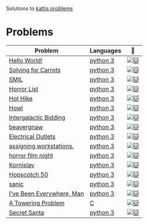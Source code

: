 Solutions to [kattis problems](https://open.kattis.com/problems)
# Problems
| Problem | Languages | :link: |
|-|-|-|
|[Hello World!](https://open.kattis.com/problems/hello)| [python 3](https://github.com/MehrnooshZandi/kattis-solutions/blob/main/python/hello_world!.py)|[![:cat:](https://open.kattis.com/favicon)](https://open.kattis.com/problems/hello)
|[Solving for Carrots](https://open.kattis.com/problems/carrots)| [python 3](https://github.com/MehrnooshZandi/kattis-solutions/blob/main/python/solving_for_carrots.py)|[![:cat:](https://open.kattis.com/favicon)](https://open.kattis.com/problems/carrots)
|[SMIL](https://open.kattis.com/problems/smil)| [python 3](https://github.com/MehrnooshZandi/kattis-solutions/blob/main/python/smil.py)|[![:cat:](https://open.kattis.com/favicon)](https://open.kattis.com/problems/smil)
|[Horror List](https://open.kattis.com/problems/horror)| [python 3](https://github.com/MehrnooshZandi/kattis-solutions/blob/main/python/Horror%20List)|[![:cat:](https://open.kattis.com/favicon)](https://github.com/MehrnooshZandi/kattis-solutions/tree/main/python)
|[Hot Hike](https://open.kattis.com/problems/hothike)| [python 3](https://github.com/MehrnooshZandi/kattis-solutions/blob/main/python/Hot%20Hike)|[![:cat:](https://open.kattis.com/favicon)](https://github.com/MehrnooshZandi/kattis-solutions/tree/main/python)
|[Howl](https://open.kattis.com/problems/howl)| [python 3](https://github.com/MehrnooshZandi/kattis-solutions/blob/main/python/Howl)|[![:cat:](https://open.kattis.com/favicon)](https://github.com/MehrnooshZandi/kattis-solutions/tree/main/python)
|[Intergalactic Bidding]( https://open.kattis.com/problems/intergalacticbidding)| [python 3]( https://github.com/MehrnooshZandi/kattis-solutions/blob/main/python/intergalacticbidding.py)|[![:cat:](https://open.kattis.com/favicon)](https://github.com/MehrnooshZandi/kattis-solutions/tree/main/python)
|[beavergnaw](https://open.kattis.com/problems/beavergnaw )| [python 3](https://github.com/MehrnooshZandi/kattis-solutions/blob/main/python/beavergnaw.py)|[![:cat:](https://open.kattis.com/favicon)](https://github.com/MehrnooshZandi/kattis-solutions/tree/main/python)
|[Electrical Outlets](https://open.kattis.com/problems/electricaloutlets )| [python 3]( https://github.com/MehrnooshZandi/kattis-solutions/blob/main/python/electrical_outlets.py)|[![:cat:](https://open.kattis.com/favicon)](https://github.com/MehrnooshZandi/kattis-solutions/tree/main/python)
|[assigning workstations.]( https://open.kattis.com/problems/workstations )| [python 3](https://github.com/MehrnooshZandi/kattis-solutions/blob/main/python/assigning_workstations.py)|[![:cat:](https://open.kattis.com/favicon)](https://github.com/MehrnooshZandi/kattis-solutions/tree/main/python)
|[horror film night](https://open.kattis.com/problems/horrorfilmnight)| [python 3](https://github.com/MehrnooshZandi/kattis-solutions/blob/main/python/horror_film_night.py)|[![:cat:](https://open.kattis.com/favicon)](https://github.com/MehrnooshZandi/kattis-solutions/tree/main/python)
|[Kornislav](https://open.kattis.com/problems/kornislav)| [python 3](https://github.com/MehrnooshZandi/kattis-solutions/blob/main/python/kornislav.py)|[![:cat:](https://open.kattis.com/favicon)](https://github.com/MehrnooshZandi/kattis-solutions/tree/main/python)
|[Hopscotch 50](https://open.kattis.com/problems/hopscotch50)| [python 3](https://github.com/MehrnooshZandi/kattis-solutions/blob/main/python/hopscotch_50.py)|[![:cat:](https://open.kattis.com/favicon)](https://github.com/MehrnooshZandi/kattis-solutions/tree/main/python)
|[sanic](https://open.kattis.com/problems/sanic)| [python 3](https://github.com/MehrnooshZandi/kattis-solutions/blob/main/python/sanic.py)|[![:cat:](https://open.kattis.com/favicon)](https://github.com/MehrnooshZandi/kattis-solutions/tree/main/python)
|[I've Been Everywhere, Man](https://open.kattis.com/problems/everywhere)| [python 3](https://github.com/MehrnooshZandi/kattis-solutions/blob/main/python/i've_been_everywhere%2C_man.py)|[![:cat:](https://open.kattis.com/favicon)](https://github.com/MehrnooshZandi/kattis-solutions/tree/main/python)
|[A Towering Problem](https://open.kattis.com/problems/towering)| [C](https://github.com/MehrnooshZandi/kattis-solutions/blob/main/C/towering.c)|[![:cat:](https://open.kattis.com/favicon)](https://github.com/MehrnooshZandi/kattis-solutions/tree/main/python)
|[Secret Santa](https://open.kattis.com/problems/secretsanta?tab=submissions)| [python 3](https://github.com/MehrnooshZandi/kattis-solutions/blob/main/python/secretsanta.py)|[![:cat:](https://open.kattis.com/favicon)](https://github.com/MehrnooshZandi/kattis-solutions/tree/main/python)


